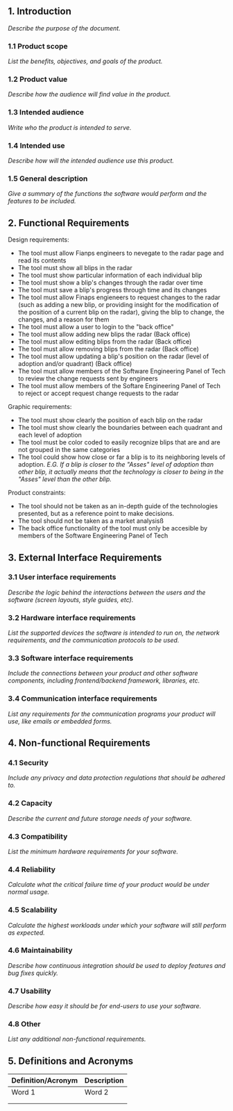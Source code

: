 ## 1. Introduction

_Describe the purpose of the document._

### 1.1 Product scope

_List the benefits, objectives, and goals of the product._

### 1.2 Product value

_Describe how the audience will find value in the product._

### 1.3 Intended audience

_Write who the product is intended to serve._

### 1.4 Intended use

_Describe how will the intended audience use this product._

### 1.5 General description

_Give a summary of the functions the software would perform and the features to be included._

## 2. Functional Requirements

Design requirements:
- The tool must allow Fianps engineers to nevegate to the radar page and read its contents
- The tool must show all blips in the radar
- The tool must show particular information of each individual blip
- The tool must show a blip's changes through the radar over time
- The tool must save a blip's progress through time and its changes
- The tool must allow Finaps engieneers to request changes to the radar (such as adding a new blip, or providing insight for the modification of the position of a current blip on the radar), giving the blip to change, the changes, and a reason for them
- The tool must allow a user to login to the "back office"
- The tool must allow adding new blips the radar (Back office)
- The tool must allow editing blips from the radar (Back office)
- The tool must allow removing blips from the radar (Back office)
- The tool must allow updating a blip's position on the radar (level of adoption and/or quadrant) (Back office)
- The tool must allow members of the Software Engineering Panel of Tech to review the change requests sent by engineers
- The tool must allow members of the Softare Engineering Panel of Tech to reject or accept request change requests to the radar

Graphic requirements:
- The tool must show clearly the position of each blip on the radar
- The tool must show clearly the boundaries between each quadrant and each level of adoption
- The tool must be color coded to easily recognize blips that are and are not grouped in the same categories
- The tool could show how close or far a blip is to its neighboring levels of adoption. *E.G. If a blip is closer to the "Asses" level of adoption than other blip, it actually means that the technology is closer to being in the "Asses" level than the other blip.*

Product constraints:
- The tool should not be taken as an in-depth guide of the technologies presented, but as a reference point to make decisions.
- The tool should not be taken as a market analysisß
- The back office functionality of the tool must only be accesible by members of the Software Engineering Panel of Tech

## 3. External Interface Requirements

### 3.1 User interface requirements

_Describe the logic behind the interactions between the users and the software (screen layouts, style guides, etc)._

### 3.2 Hardware interface requirements

_List the supported devices the software is intended to run on, the network requirements, and the communication protocols to be used._

### 3.3 Software interface requirements

_Include the connections between your product and other software components, including frontend/backend framework, libraries, etc._

### 3.4 Communication interface requirements

_List any requirements for the communication programs your product will use, like emails or embedded forms._

## 4. Non-functional Requirements

### 4.1 Security

_Include any privacy and data protection regulations that should be adhered to._

### 4.2 Capacity

_Describe the current and future storage needs of your software._

### 4.3 Compatibility

_List the minimum hardware requirements for your software._

### 4.4 Reliability

_Calculate what the critical failure time of your product would be under normal usage._

### 4.5 Scalability

_Calculate the highest workloads under which your software will still perform as expected._

### 4.6 Maintainability

_Describe how continuous integration should be used to deploy features and bug fixes quickly._

### 4.7 Usability

_Describe how easy it should be for end-users to use your software._

### 4.8 Other

_List any additional non-functional requirements._

## 5. Definitions and Acronyms

| Definition/Acronym | Description |
| ------------------ | ----------- |
| Word 1             | Word 2      |
|                    |             |
|                    |             |
